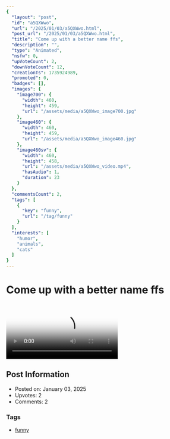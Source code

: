 ```yaml
---
{
  "layout": "post",
  "id": "a5QXWwo",
  "url": "/2025/01/03/a5QXWwo.html",
  "post_url": "/2025/01/03/a5QXWwo.html",
  "title": "Come up with a better name ffs",
  "description": "",
  "type": "Animated",
  "nsfw": 0,
  "upVoteCount": 2,
  "downVoteCount": 12,
  "creationTs": 1735924989,
  "promoted": 0,
  "badges": [],
  "images": {
    "image700": {
      "width": 460,
      "height": 459,
      "url": "/assets/media/a5QXWwo_image700.jpg"
    },
    "image460": {
      "width": 460,
      "height": 459,
      "url": "/assets/media/a5QXWwo_image460.jpg"
    },
    "image460sv": {
      "width": 460,
      "height": 458,
      "url": "/assets/media/a5QXWwo_video.mp4",
      "hasAudio": 1,
      "duration": 23
    }
  },
  "commentsCount": 2,
  "tags": [
    {
      "key": "funny",
      "url": "/tag/funny"
    }
  ],
  "interests": [
    "humor",
    "animals",
    "cats"
  ]
}
---
```


# Come up with a better name ffs

<video controls playsinline loop poster="/assets/media/a5QXWwo_image460.jpg">
  <source src="/assets/media/a5QXWwo_video.mp4" type="video/mp4">
  Your browser does not support the video tag.
</video>

## Post Information

- Posted on: January 03, 2025
- Upvotes: 2
- Comments: 2

### Tags

- [funny](/tag/funny)
